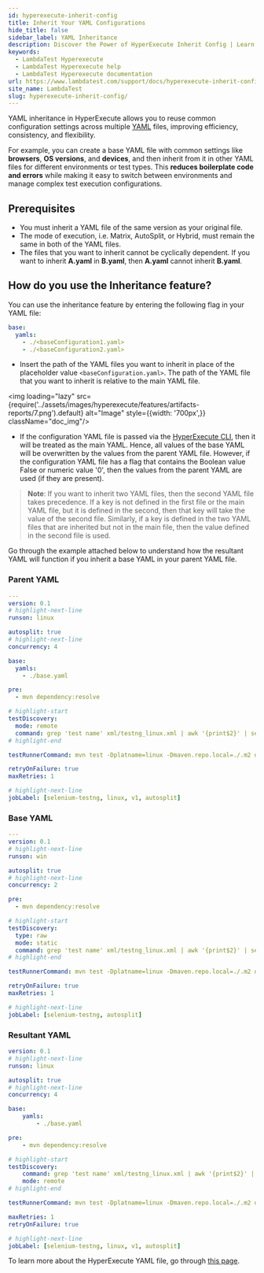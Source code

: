 ```yaml
---
id: hyperexecute-inherit-config
title: Inherit Your YAML Configurations
hide_title: false
sidebar_label: YAML Inheritance
description: Discover the Power of HyperExecute Inherit Config | Learn how to optimize your testing workflow with HyperExecute and inherit configurations seamlessly.!
keywords:
  - LambdaTest Hyperexecute
  - LambdaTest Hyperexecute help
  - LambdaTest Hyperexecute documentation
url: https://www.lambdatest.com/support/docs/hyperexecute-inherit-config/
site_name: LambdaTest
slug: hyperexecute-inherit-config/
---
```


<script type="application/ld+json"
      dangerouslySetInnerHTML={{ __html: JSON.stringify({
       "@context": "https://schema.org",
        "@type": "BreadcrumbList",
        "itemListElement": [{
          "@type": "ListItem",
          "position": 1,
          "name": "Home",
          "item": "https://www.lambdatest.com"
        },{
          "@type": "ListItem",
          "position": 2,
          "name": "Support",
          "item": "https://www.lambdatest.com/support/docs/"
        },{
          "@type": "ListItem",
          "position": 3,
          "name": "HyperExecute Concepts",
          "item": "https://www.lambdatest.com/support/docs/hyperexecute-inherit-config/"
        }]
      })
    }}
></script>

YAML inheritance in HyperExecute allows you to reuse common configuration settings across multiple [YAML](/support/docs/deep-dive-into-hyperexecute-yaml) files, improving efficiency, consistency, and flexibility.

For example, you can create a base YAML file with common settings like **browsers**, **OS versions**, and **devices**, and then inherit from it in other YAML files for different environments or test types. This **reduces boilerplate code and errors** while making it easy to switch between environments and manage complex test execution configurations.

## Prerequisites
-   You must inherit a YAML file of the same version as your original file.
-   The mode of execution, i.e. Matrix, AutoSplit, or Hybrid, must remain the same in both of the YAML files.
-   The files that you want to inherit cannot be cyclically dependent. If you want to inherit **A.yaml** in **B.yaml**, then **A.yaml** cannot inherit **B.yaml**.

## How do you use the Inheritance feature?

You can use the inheritance feature by entering the following flag in your YAML file:

```yaml
base:
  yamls:
    - ./<baseConfiguration1.yaml>
    - ./<baseConfiguration2.yaml>
```
-   Insert the path of the YAML files you want to inherit in place of the placeholder value `<baseConfiguration.yaml>`. The path of the YAML file that you want to inherit is relative to the main YAML file. 

<img loading="lazy" src={require('../assets/images/hyperexecute/features/artifacts-reports/7.png').default} alt="Image" style={{width: '700px',}} className="doc_img"/>

-  If the configuration YAML file is passed via the [HyperExecute CLI](/support/docs/hyperexecute-cli-run-tests-on-hyperexecute-grid/), then it will be treated as the main YAML. Hence, all values of the base YAML will be overwritten by the values from the parent YAML file. However, if the configuration YAML file has a flag that contains the Boolean value False or numeric value '0', then the values from the parent YAML are used (if they are present).

> **Note**: If you want to inherit two YAML files, then the second YAML file takes precedence. If a key is not defined in the first file or the main YAML file, but it is defined in the second, then that key will take the value of the second file. Similarly, if a key is defined in the two YAML files that are inherited but not in the main file, then the value defined in the second file is used.

Go through the example attached below to understand how the resultant YAML will function if you inherit a base YAML in your parent YAML file. 

### Parent YAML

```yaml
---
version: 0.1
# highlight-next-line
runson: linux

autosplit: true
# highlight-next-line
concurrency: 4

base:
  yamls:
    - ./base.yaml

pre:
  - mvn dependency:resolve

# highlight-start
testDiscovery:
  mode: remote
  command: grep 'test name' xml/testng_linux.xml | awk '{print$2}' | sed 's/name=//g' | sed 's/>//g'
# highlight-end

testRunnerCommand: mvn test -Dplatname=linux -Dmaven.repo.local=./.m2 dependency:resolve -DselectedTests=$test

retryOnFailure: true
maxRetries: 1

# highlight-next-line
jobLabel: [selenium-testng, linux, v1, autosplit]
```

### Base YAML
```yaml
---
version: 0.1
# highlight-next-line
runson: win

autosplit: true
# highlight-next-line
concurrency: 2

pre:
  - mvn dependency:resolve

# highlight-start
testDiscovery:
  type: raw
  mode: static
  command: grep 'test name' xml/testng_linux.xml | awk '{print$2}' | sed 's/name=//g' | sed 's/>//g'
# highlight-end

testRunnerCommand: mvn test -Dplatname=linux -Dmaven.repo.local=./.m2 dependency:resolve -DselectedTests=$test

retryOnFailure: true
maxRetries: 1

# highlight-next-line
jobLabel: [selenium-testng, autosplit]
```

### Resultant YAML
```yaml
version: 0.1
# highlight-next-line
runson: linux

autosplit: true
# highlight-next-line
concurrency: 4

base:
    yamls:
        - ./base.yaml

pre:
    - mvn dependency:resolve

# highlight-start
testDiscovery:
    command: grep 'test name' xml/testng_linux.xml | awk '{print$2}' | sed 's/name=//g' | sed 's/>//g'
    mode: remote
# highlight-end

testRunnerCommand: mvn test -Dplatname=linux -Dmaven.repo.local=./.m2 dependency:resolve -DselectedTests=$test

maxRetries: 1
retryOnFailure: true

# highlight-next-line
jobLabel: [selenium-testng, linux, v1, autosplit]
```

To learn more about the HyperExecute YAML file, go through [this page](/support/docs/deep-dive-into-hyperexecute-yaml). 
